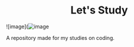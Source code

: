 <h1 align="center"> Let's Study </h1>

![image](![image](https://github.com/DKTama/Studies/assets/7538486/091473c9-025d-472a-9a11-49c8cb4b7b9b)


A repository made for my studies on coding.
